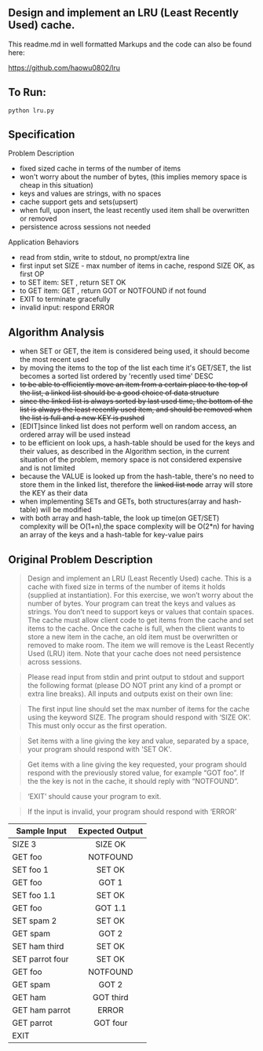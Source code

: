 Design and implement an LRU (Least Recently Used) cache.
--------------------------------------------------------
This readme.md in well formatted Markups and the code can also be found here:

https://github.com/haowu0802/lru

To Run:
---
`python lru.py`

Specification
---
Problem Description
* fixed sized cache in terms of the number of items
* won't worry about the number of bytes, (this implies memory space is cheap in this situation)
* keys and values are strings, with no spaces
* cache support gets and sets(upsert)
* when full, upon insert, the least recently used item shall be overwritten or removed
* persistence across sessions not needed

Application Behaviors
* read from stdin, write to stdout, no prompt/extra line
* first input set SIZE - max number of items in cache, respond SIZE OK, as first OP
* to SET item: SET <KEY> <VALUE>, return SET OK
* to GET item: GET <KEY>, return GOT <VALUE> or NOTFOUND if not found
* EXIT to terminate gracefully
* invalid input: respond ERROR

Algorithm Analysis
--------
* when SET or GET, the item is considered being used, it should become the most recent used
* by moving the items to the top of the list each time it's GET/SET, the list becomes a sorted list ordered by 'recently used time' DESC
* ~~to be able to efficiently move an item from a certain place to the top of the list, a linked list should be a good choice of data structure~~
* ~~since the linked list is always sorted by last used time, the bottom of the list is always the least recently used item, and should be removed when the list is full and a new KEY is pushed~~
* [EDIT]since linked list does not perform well on random access, an ordered array will be used instead
* to be efficient on look ups, a hash-table should be used for the keys and their values, as described in the Algorithm section, in the current situation of the problem, memory space is not considered expensive and is not limited
* because the VALUE is looked up from the hash-table, there's no need to store them in the linked list, therefore the ~~linked list node~~ array will store the KEY as their data
* when implementing SETs and GETs, both structures(array and hash-table) will be modified
* with both array and hash-table, the look up time(on GET/SET) complexity will be O(1+n),the space complexity will be O(2*n) for having an array of the keys and a hash-table for key-value pairs


Original Problem Description
---
> Design and implement an LRU (Least Recently Used) cache. This is a cache with fixed size in terms of the number of items it holds (supplied at instantiation).  For this exercise, we won’t worry about the number of bytes. Your program can treat the keys and values as strings.  You don’t need to support keys or values that contain spaces.  The cache must allow client code to get items from the cache and set items to the cache. Once the cache is full, when the client wants to store a new item in the cache, an old item must be overwritten or
removed to make room. The item we will remove is the Least Recently Used (LRU) item.  Note that your cache does not need persistence across sessions.

> Please read input from stdin and print output to stdout and support the following format (please DO NOT print any kind of a prompt or extra line breaks).
All inputs and outputs exist on their own line:

> The first input line should set the max number of items for the cache using the keyword SIZE.  The program should respond with ‘SIZE OK’. This must only occur as the first operation.

> Set items with a line giving the key and value, separated by a space,
your program should respond with 'SET OK'.

> Get items with a line giving the key requested, your program should respond with the previously stored value, for example “GOT foo”. If the the key is not in the cache, it should reply with “NOTFOUND”.

> ‘EXIT’ should cause your program to exit.

> If the input is invalid, your program should respond with ‘ERROR’

| Sample Input        | Expected Output           |
| ------------- |:-------------:|
| SIZE 3      | SIZE OK |
| GET foo      | NOTFOUND      |
| SET foo 1 | SET OK      |
| GET foo  |  GOT 1 |
| SET foo 1.1  |  SET OK |
| GET foo  | GOT 1.1  |
| SET spam 2  |  SET OK |
| GET spam  |  GOT 2 |
| SET ham third  | SET OK  |
| SET parrot four  | SET OK  |
| GET foo  | NOTFOUND  |
| GET spam  | GOT 2  |
| GET ham  | GOT third  |
| GET ham parrot  | ERROR  |
| GET parrot  |GOT four   |
| EXIT  |   |













